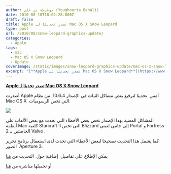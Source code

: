 ```yaml
---
author: يوغرطة بن علي (Youghourta Benali)
date: 2010-08-18T18:02:28.000Z
draft: false
title: Apple تصدر تحديثا لـ Mac OS X Snow Leopard
type: post
url: /2010/08/snow-leopard-graphics-update/
categories:
  - Apple
tags:
  - mac
  - Mac OS X Snow Leopard
  - Update
coverImage: /static/images/snow-leopard-graphics-update/mac-os-x-snow-leopard-icon.jpg
excerpt: "[**Apple تصدر تحديثا لـ Mac OS X Snow Leopard**](https://www.it-scoop.com/2010/08/snow-leopard-graphics-update/)\n\nأصدرت Apple أمس \_تحديثا لترقيع بعض مشاكل الثبات في الإصدار 10.6.4 \_من نظام Mac OS X \_التي تخص الرسوميات.\n\n\n\nالمشاكل المعنية بهذا الإصدار تخص بعض الأخطاء التي تحدث مع بعض الألعاب على أنظمة"
---
```

[**Apple تصدر تحديثا لـ Mac OS X Snow Leopard**](https://www.it-scoop.com/2010/08/snow-leopard-graphics-update/)

أصدرت Apple أمس  تحديثا لترقيع بعض مشاكل الثبات في الإصدار 10.6.4  من نظام Mac OS X  التي تخص الرسوميات.

![](/static/images/snow-leopard-graphics-update/mac-os-x-snow-leopard-icon.jpg)

المشاكل المعنية بهذا الإصدار تخص بعض الأخطاء التي تحدث مع بعض الألعاب على أنظمة Mac كلعبة Starcraft II التي تخص Blizzard إلى جانبي لعبتي Portal و Fortress 2 الخاصتين بـ Valve .

كما يشمل هذا التحديث تصحيحا لبعض الأخطاء التي تحدث لدى استعمال برنامج تحرير الصور  Aperture 3.

يمكن الإطلاع على تفاصيل  إضافية حول  التحديث من [هنا](http://support.apple.com/kb/HT4286)

أو تحميلها مباشرة من [هنا](http://support.apple.com/kb/DL1083?viewlocale=en_US)

